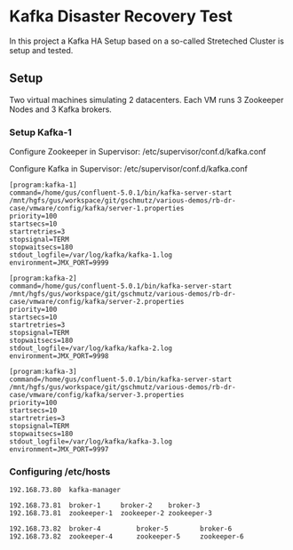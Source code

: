 # Kafka Disaster Recovery Test

In this project a Kafka HA Setup based on a so-called Streteched Cluster is setup and tested. 

## Setup

Two virtual machines simulating 2 datacenters. Each VM runs 3 Zookeeper Nodes and 3 Kafka brokers.


### Setup Kafka-1

Configure Zookeeper in Supervisor: /etc/supervisor/conf.d/kafka.conf

Configure Kafka in Supervisor: /etc/supervisor/conf.d/kafka.conf

```
[program:kafka-1]
command=/home/gus/confluent-5.0.1/bin/kafka-server-start /mnt/hgfs/gus/workspace/git/gschmutz/various-demos/rb-dr-case/vmware/config/kafka/server-1.properties
priority=100
startsecs=10
startretries=3
stopsignal=TERM
stopwaitsecs=180
stdout_logfile=/var/log/kafka/kafka-1.log
environment=JMX_PORT=9999

[program:kafka-2]
command=/home/gus/confluent-5.0.1/bin/kafka-server-start /mnt/hgfs/gus/workspace/git/gschmutz/various-demos/rb-dr-case/vmware/config/kafka/server-2.properties
priority=100
startsecs=10
startretries=3
stopsignal=TERM
stopwaitsecs=180                                                              
stdout_logfile=/var/log/kafka/kafka-2.log
environment=JMX_PORT=9998

[program:kafka-3]
command=/home/gus/confluent-5.0.1/bin/kafka-server-start /mnt/hgfs/gus/workspace/git/gschmutz/various-demos/rb-dr-case/vmware/config/kafka/server-3.properties
priority=100
startsecs=10
startretries=3
stopsignal=TERM
stopwaitsecs=180
stdout_logfile=/var/log/kafka/kafka-3.log
environment=JMX_PORT=9997
```

### Configuring /etc/hosts

```
192.168.73.80  kafka-manager	

192.168.73.81  broker-1		broker-2	broker-3
192.168.73.81  zookeeper-1	zookeeper-2	zookeeper-3

192.168.73.82  broker-4        	broker-5        broker-6
192.168.73.82  zookeeper-4     	zookeeper-5     zookeeper-6
```



